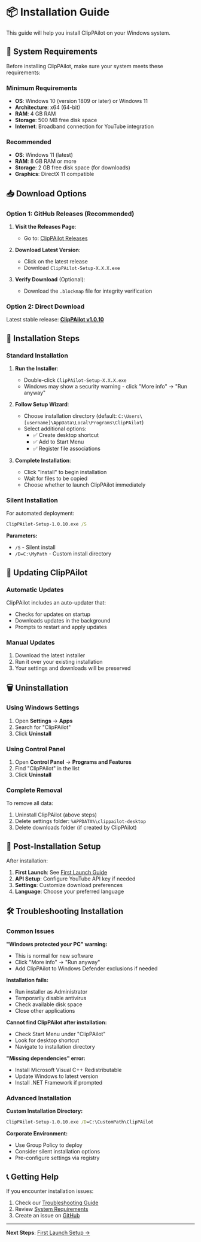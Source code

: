 # 📦 Installation Guide

This guide will help you install ClipPAilot on your Windows system.

## 🔧 System Requirements

Before installing ClipPAilot, make sure your system meets these requirements:

### **Minimum Requirements**
- **OS**: Windows 10 (version 1809 or later) or Windows 11
- **Architecture**: x64 (64-bit)
- **RAM**: 4 GB RAM
- **Storage**: 500 MB free disk space
- **Internet**: Broadband connection for YouTube integration

### **Recommended**
- **OS**: Windows 11 (latest)
- **RAM**: 8 GB RAM or more
- **Storage**: 2 GB free disk space (for downloads)
- **Graphics**: DirectX 11 compatible

## 📥 Download Options

### **Option 1: GitHub Releases (Recommended)**

1. **Visit the Releases Page**:
   - Go to: [ClipPAilot Releases](https://github.com/ronled86/ClipPAilot/releases)

2. **Download Latest Version**:
   - Click on the latest release
   - Download `ClipPAilot-Setup-X.X.X.exe`

3. **Verify Download** (Optional):
   - Download the `.blockmap` file for integrity verification

### **Option 2: Direct Download**

Latest stable release: **[ClipPAilot v1.0.10](https://github.com/ronled86/ClipPAilot/releases/latest)**

## 🚀 Installation Steps

### **Standard Installation**

1. **Run the Installer**:
   - Double-click `ClipPAilot-Setup-X.X.X.exe`
   - Windows may show a security warning - click "More info" → "Run anyway"

2. **Follow Setup Wizard**:
   - Choose installation directory (default: `C:\Users\[username]\AppData\Local\Programs\ClipPAilot`)
   - Select additional options:
     - ✅ Create desktop shortcut
     - ✅ Add to Start Menu
     - ✅ Register file associations

3. **Complete Installation**:
   - Click "Install" to begin installation
   - Wait for files to be copied
   - Choose whether to launch ClipPAilot immediately

### **Silent Installation**

For automated deployment:

```cmd
ClipPAilot-Setup-1.0.10.exe /S
```

**Parameters:**
- `/S` - Silent install
- `/D=C:\MyPath` - Custom install directory

## 🔄 Updating ClipPAilot

### **Automatic Updates**
ClipPAilot includes an auto-updater that:
- Checks for updates on startup
- Downloads updates in the background
- Prompts to restart and apply updates

### **Manual Updates**
1. Download the latest installer
2. Run it over your existing installation
3. Your settings and downloads will be preserved

## 🗑️ Uninstallation

### **Using Windows Settings**
1. Open **Settings** → **Apps**
2. Search for "ClipPAilot"
3. Click **Uninstall**

### **Using Control Panel**
1. Open **Control Panel** → **Programs and Features**
2. Find "ClipPAilot" in the list
3. Click **Uninstall**

### **Complete Removal**
To remove all data:
1. Uninstall ClipPAilot (above steps)
2. Delete settings folder: `%APPDATA%\clippailot-desktop`
3. Delete downloads folder (if created by ClipPAilot)

## 🔧 Post-Installation Setup

After installation:

1. **First Launch**: See [First Launch Guide](First-Launch)
2. **API Setup**: Configure YouTube API key if needed
3. **Settings**: Customize download preferences
4. **Language**: Choose your preferred language

## 🛠️ Troubleshooting Installation

### **Common Issues**

**"Windows protected your PC" warning:**
- This is normal for new software
- Click "More info" → "Run anyway"
- Add ClipPAilot to Windows Defender exclusions if needed

**Installation fails:**
- Run installer as Administrator
- Temporarily disable antivirus
- Check available disk space
- Close other applications

**Cannot find ClipPAilot after installation:**
- Check Start Menu under "ClipPAilot"
- Look for desktop shortcut
- Navigate to installation directory

**"Missing dependencies" error:**
- Install Microsoft Visual C++ Redistributable
- Update Windows to latest version
- Install .NET Framework if prompted

### **Advanced Installation**

**Custom Installation Directory:**
```cmd
ClipPAilot-Setup-1.0.10.exe /D=C:\CustomPath\ClipPAilot
```

**Corporate Environment:**
- Use Group Policy to deploy
- Consider silent installation options
- Pre-configure settings via registry

## 📞 Getting Help

If you encounter installation issues:

1. Check our [Troubleshooting Guide](Troubleshooting)
2. Review [System Requirements](#system-requirements)
3. Create an issue on [GitHub](https://github.com/ronled86/ClipPAilot/issues)

---

**Next Steps**: [First Launch Setup →](First-Launch)

